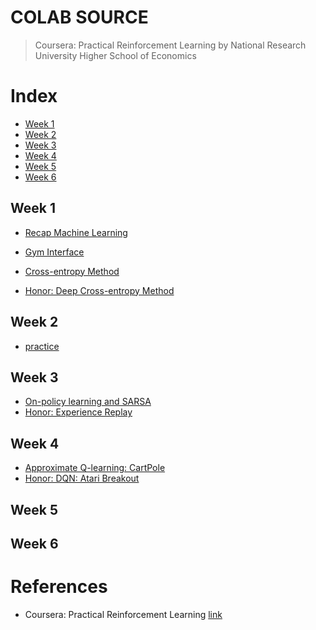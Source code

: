 # COLAB SOURCE

>Coursera: Practical Reinforcement Learning
>by National Research University Higher School of Economics

# Index
- [Week 1](#week-1)
- [Week 2](#week-2)
- [Week 3](#week-3)
- [Week 4](#week-4)
- [Week 5](#week-5)
- [Week 6](#week-6)

## Week 1

- [Recap Machine Learning](recap_ml.ipynb)
- [Gym Interface](gym_interface.ipynb)
- [Cross-entropy Method](crossentropy_method.ipynb)

- [Honor: Deep Cross-entropy Method](deep_crossentropy_method.ipynb)

## Week 2

- [practice](practce_vi.ipynb)

## Week 3

- [On-policy learning and SARSA](sarsa.ipynb)
- [Honor: Experience Replay](experience_replay.ipynb)


## Week 4
- [Approximate Q-learning: CartPole](practice_approx_qlearning_pytorch.ipynb)
- [Honor: DQN: Atari Breakout](dqn_atari_pytorch.ipynb)

## Week 5


## Week 6


# References
- Coursera: Practical Reinforcement Learning [link](https://www.coursera.org/learn/practical-rl)
